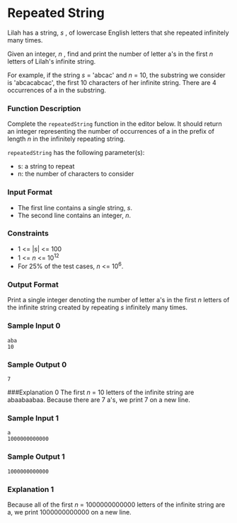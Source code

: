 # Repeated String

Lilah has a string, _s_ , of lowercase English letters that she repeated infinitely many times.

Given an integer, _n_ , find and print the number of letter a's in the first _n_ letters of Lilah's infinite string.

For example, if the string _s_ = 'abcac' and _n_ = 10, the substring we consider is 'abcacabcac', the first 10 characters of her infinite string. There are 4 occurrences of a in the substring.

### Function Description

Complete the `repeatedString` function in the editor below. It should return an integer representing the number of occurrences of a in the prefix of length _n_ in the infinitely repeating string.

`repeatedString` has the following parameter(s):

* s: a string to repeat
* n: the number of characters to consider

### Input Format

* The first line contains a single string, _s_. 
* The second line contains an integer, _n_.

### Constraints

* 1 <= |_s_| <= 100
* 1 <= _n_ <= 10<sup>12</sup>
* For 25% of the test cases, _n_ <= 10<sup>6</sup>.

### Output Format

Print a single integer denoting the number of letter a's in the first _n_ letters of the infinite string created by repeating _s_ infinitely many times.

### Sample Input 0
```
aba
10
```

### Sample Output 0
```
7
```

###Explanation 0 
The first _n_ = 10 letters of the infinite string are abaabaabaa. Because there are 7 a's, we print 7 on a new line.

### Sample Input 1
```
a
1000000000000
```

### Sample Output 1
```
1000000000000
```

### Explanation 1 
Because all of the first _n_ = 1000000000000 letters of the infinite string are a, we print 1000000000000 on a new line.